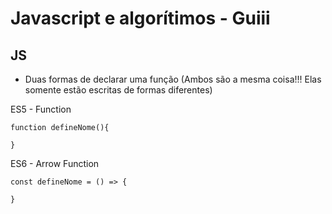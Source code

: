 # Javascript e algorítimos - Guiii

## JS

* Duas formas de declarar uma função
  \(Ambos são a mesma coisa!!! Elas somente estão escritas de formas diferentes\)

ES5 - Function

```
function defineNome(){

}
```

ES6 - Arrow Function

```
const defineNome = () => {

}
```



